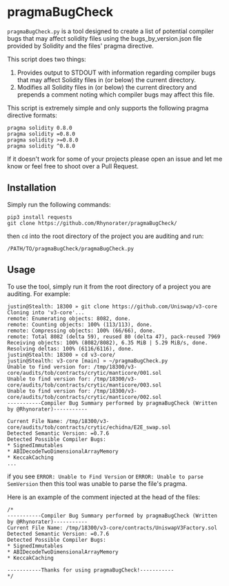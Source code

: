 # pragmaBugCheck
`pragmaBugCheck.py` is a tool designed to create a list of potential compiler bugs that may affect solidity files using the bugs_by_version.json file provided by Solidity and the files' pragma directive. 

This script does two things:
1. Provides output to STDOUT with information regarding compiler bugs that may affect Solidity files in (or below) the current directory.
2. Modifies all Solidity files in (or below) the current directory and prepends a comment noting which compiler bugs may affect this file. 

This script is extremely simple and only supports the following pragma directive formats:
```
pragma solidity 0.8.0
pragma solidity =0.8.0
pragma solidity >=0.8.0
pragma solidity ^0.8.0
```
If it doesn't work for some of your projects please open an issue and let me know or feel free to shoot over a Pull Request. 

## Installation
Simply run the following commands:
```
pip3 install requests
git clone https://github.com/Rhynorater/pragmaBugCheck/
```
then `cd` into the root directory of the project you are auditing and run:
```
/PATH/TO/pragmaBugCheck/pragmaBugCheck.py
```

## Usage
To use the tool, simply run it from the root directory of a project you are auditing. For example:
```
justin@Stealth: 18300 » git clone https://github.com/Uniswap/v3-core
Cloning into 'v3-core'...
remote: Enumerating objects: 8082, done.
remote: Counting objects: 100% (113/113), done.
remote: Compressing objects: 100% (66/66), done.
remote: Total 8082 (delta 59), reused 80 (delta 47), pack-reused 7969
Receiving objects: 100% (8082/8082), 6.35 MiB | 5.29 MiB/s, done.
Resolving deltas: 100% (6116/6116), done.
justin@Stealth: 18300 » cd v3-core/ 
justin@Stealth: v3-core [main] » ~/pragmaBugCheck.py
Unable to find version for: /tmp/18300/v3-core/audits/tob/contracts/crytic/manticore/001.sol
Unable to find version for: /tmp/18300/v3-core/audits/tob/contracts/crytic/manticore/003.sol
Unable to find version for: /tmp/18300/v3-core/audits/tob/contracts/crytic/manticore/002.sol                                  
-----------Compiler Bug Summary performed by pragmaBugCheck (Written by @Rhynorater)-----------

Current File Name: /tmp/18300/v3-core/audits/tob/contracts/crytic/echidna/E2E_swap.sol  
Detected Semantic Version: =0.7.6       
Detected Possible Compiler Bugs:       
* SignedImmutables        
* ABIDecodeTwoDimensionalArrayMemory    
* KeccakCaching
...
```

if you see `ERROR: Unable to Find Version` or `ERROR: Unable to parse SemVersion` then this tool was unable to parse the file's pragma. 

Here is an example of the comment injected at the head of the files:
```
/*
-----------Compiler Bug Summary performed by pragmaBugCheck (Written by @Rhynorater)-----------
Current File Name: /tmp/18300/v3-core/contracts/UniswapV3Factory.sol
Detected Semantic Version: =0.7.6
Detected Possible Compiler Bugs:
* SignedImmutables
* ABIDecodeTwoDimensionalArrayMemory
* KeccakCaching

-----------Thanks for using pragmaBugCheck!-----------
*/
```

